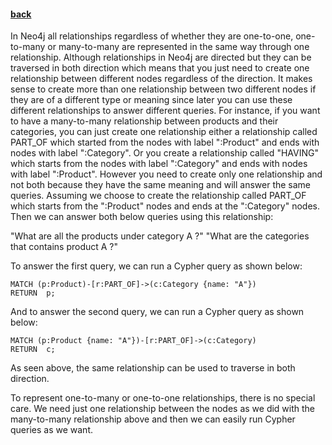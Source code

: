 #### [back](data_modeling_main.md)

In Neo4j all relationships regardless of whether they are one-to-one, one-to-many or many-to-many are represented in the same way through one relationship. Although relationships in Neo4j are directed but they can be traversed in both direction which means that you just need to create one relationship between different nodes regardless of the direction. It makes sense to create more than one relationship between two different nodes if they are of a different type or meaning since later you can use these different relationships to answer different queries. For instance, if you want to have a many-to-many relationship between products and their categories, you can just create one relationship either a relationship called PART_OF which started from the nodes with label ":Product" and ends with nodes with label ":Category". Or you create a relationship called "HAVING" which starts from the nodes with label ":Category" and ends with nodes with label ":Product". However you need to create only one relationship and not both because they have the same meaning and will answer the same queries. Assuming we choose to create the relationship called PART_OF which starts from the ":Product" nodes and ends at the ":Category" nodes. Then we can answer both below queries using this relationship:

"What are all the products under category A ?"
"What are the categories that contains product A ?"


To answer the first query, we can run a Cypher query as shown below:

````
MATCH (p:Product)-[r:PART_OF]->(c:Category {name: "A"})
RETURN  p;
````

And to answer the second query, we can run a Cypher query as shown below:

````
MATCH (p:Product {name: "A"})-[r:PART_OF]->(c:Category)
RETURN  c;
````


As seen above, the same relationship can be used to traverse in both direction.

To represent one-to-many or one-to-one relationships, there is no special care. We need just one relationship between the nodes as we did with the many-to-many relationship above and then we can easily run Cypher queries as we want.


 